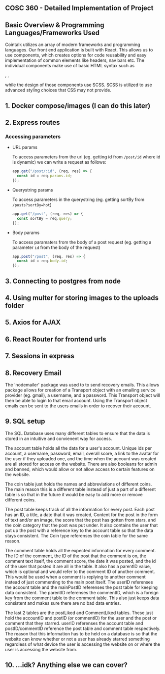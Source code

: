 ## COSC 360 - Detailed Implementation of Project


## Basic Overview & Programming Languages/Frameworks Used

Cointalk utilizes an array of modern frameworks and programming languages. Our front end application is built with React. 
This allows us to use components, which creates options for code reusability and easy implementation of common elements like headers, nav bars etc. 
The individual components make use of basic HTML syntax such as <div>, <a>, <p> while the design of those components use SCSS.
SCSS is utilized to use advanced styling choices that CSS may not provide.

## 1. Docker compose/images (I can do this later)

## 2. Express routes

### Accessing parameters

- URL params

  To access parameters from the url (eg. getting id from `/post/id` where id is dynamic) we can write a request as follows:

  ```javascript
  app.get("/post/:id", (req, res) => {
    const id = req.params.id;
  });
  ```

- Querystring params

  To access parameters in the querystring (eg. getting sortBy from `/posts?sortBy=hot`)

  ```javascript
  app.get("/post", (req, res) => {
    const sortBy = req.query;
  });
  ```

- Body params

  To access paramaters from the body of a post request (eg. getting a parameter `id` from the body of the request)

  ```javascript
  app.post("/post", (req, res) => {
    const id = req.body.id;
  });
  ```

## 3. Connecting to postgres from node

## 4. Using multer for storing images to the uploads folder

## 5. Axios for AJAX

## 6. React Router for frontend urls

## 7. Sessions in express

## 8. Recovery Email

The 'nodemailer' package was used to to send recovery emails. This allows package allows for creation of a Transport object with an emailing service provider (eg. gmail), a username, and a password. This Transport object will then be able to login to that email account. Using the Transport object emails can be sent to the users emails in order to recover their account.

## 9. SQL setup

The SQL Database uses many different tables to ensure that the data is stored in an intuitive and convienent way for access.

The account table holds all the data for a user's account. Unique ids per account, a username, password, email, overall score, a link to the avatar for the user if they uploaded one, and the time when the account was created are all stored for access on the website. There are also booleans for admin and banned, which would allow or not allow access to certain features on the website.

The coin table just holds the names and abbreviations of different coins. The main reason this is a different table instead of just a part of a different table is so that in the future it would be easy to add more or remove different coins. 

The post table keeps track of all the information for every post. Each post has an ID, a title, a date that it was created, Content for the post in the form of text and/or an image, the score that the post has gotten from stars, and the coin category that the post was put under. It also contains the user that put up the post with a reference key to the account table so that the data stays consistent. The Coin type referenses the coin table for the same reason.

The comment table holds all the expected information for every comment. The ID of the comment, the ID of the post that the comment is on, the comment text itself, the comment score, the date it was posted, and the id of the user that posted it are all in the table. It also has a parentID value, which is optional and would refer to the comment ID of another comment. This would be used when a comment is replying to another comment instead of just commenting to the main post itself. The userID referenses the account table and the mainPostID referenses the post table for keeping data consistent. The parentID referenses the commentID, which is a foreign key from the comment table to the comment table. This also just keeps data consistent and makes sure there are no bad data entries.

The last 2 tables are the postLiked and CommentLiked tables. These just hold the accountID and postID (or commentID) for the user and the post or comment that they starred. userID referenses the account table and postID/commentID reference the post table and comment table respectively. The reason that this information has to be held on a database is so that the website can know whether or not a user has already starred something regardless of what device the user is accessing the website on or where the user is accessing the website from.

## 10. ...idk? Anything else we can cover?

